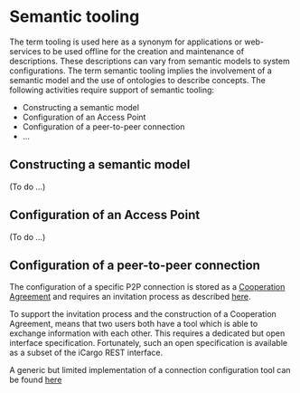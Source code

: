 # Semantic tooling

The term tooling is used here as a synonym for applications or web-services to be used offline for the creation and maintenance of descriptions. These descriptions can vary from semantic models to system configurations. The term semantic tooling implies the involvement of a semantic model and the use of ontologies to describe concepts. The following activities require support of semantic tooling:

* Constructing a semantic model
* Configuration of an Access Point
* Configuration of a peer-to-peer connection
* ...

## Constructing a semantic model

(To do ...)

## Configuration of an Access Point

(To do ...)

## Configuration of a peer-to-peer connection

The configuration of a specific P2P connection is stored as a [Cooperation Agreement](link.md) and requires an invitation process as described [here](link.md). 

To support the invitation process and the construction of a Cooperation Agreement, means that two users both have a tool which is able to exchange information with each other. This requires a dedicated but open interface specification. Fortunately, such an open specification is available as a subset of the iCargo REST interface.

A generic but limited implementation of a connection configuration tool can be found [here](tools/connect.html) 





